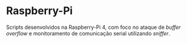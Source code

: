 # Raspberry-Pi
Scripts desenvolvidos na Raspberry-Pi 4, com foco no ataque de *buffer overflow* e monitoramento de comunicação serial utilizando *sniffer*. 
